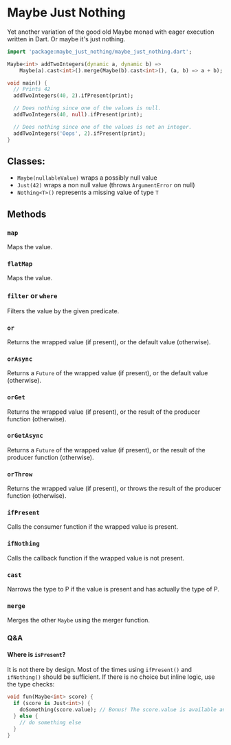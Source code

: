 # Maybe Just Nothing
Yet another variation of the good old Maybe monad with eager execution written in Dart. Or maybe it\'s just nothing.
```dart
import 'package:maybe_just_nothing/maybe_just_nothing.dart';

Maybe<int> addTwoIntegers(dynamic a, dynamic b) =>
    Maybe(a).cast<int>().merge(Maybe(b).cast<int>(), (a, b) => a + b);

void main() {
  // Prints 42
  addTwoIntegers(40, 2).ifPresent(print);

  // Does nothing since one of the values is null.
  addTwoIntegers(40, null).ifPresent(print);

  // Does nothing since one of the values is not an integer.
  addTwoIntegers('Oops', 2).ifPresent(print);
}

````

## Classes: 
- `Maybe(nullableValue)` wraps a possibly null value
- `Just(42)` wraps a non null value (throws `ArgumentError` on null)
- `Nothing<T>()` represents a missing value of type `T`

## Methods
### `map`
Maps the value.
### `flatMap`
Maps the value.
### `filter` or `where`
Filters the value by the given predicate.
### `or`
Returns the wrapped value (if present), or the default value (otherwise).
### `orAsync`
Returns a `Future` of the wrapped value (if present), or the default value (otherwise).
### `orGet`
Returns the wrapped value (if present), or the result of the producer function (otherwise).
### `orGetAsync`
Returns a `Future` of the wrapped value (if present), or the result of the producer function (otherwise).
### `orThrow`
Returns the wrapped value (if present), or throws the result of the producer function (otherwise).
### `ifPresent`
Calls the consumer function if the wrapped value is present.
### `ifNothing`
Calls the callback function if the wrapped value is not present.
### `cast`
Narrows the type to P if the value is present and has actually the type of P.
### `merge`
Merges the other `Maybe` using the merger function.

### Q&amp;A
#### Where is `isPresent`?
It is not there by design. Most of the times using `ifPresent()` and `ifNothing()` should be sufficient. 
If there is no choice but inline logic, use the type checks:
```dart
void fun(Maybe<int> score) {
  if (score is Just<int>) {
    doSomething(score.value); // Bonus! The score.value is available and guaranteed to be non-null.
  } else {
    // do something else
  }
}
```
